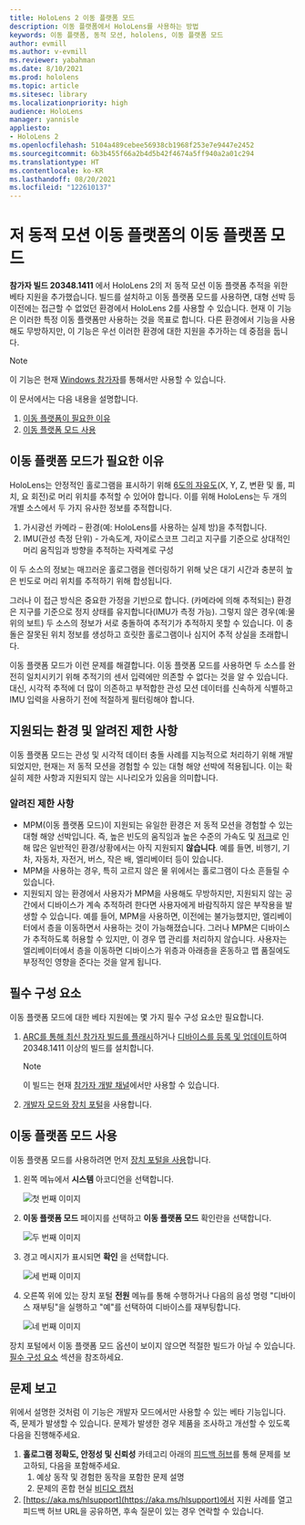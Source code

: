 ```yaml
---
title: HoloLens 2 이동 플랫폼 모드
description: 이동 플랫폼에서 HoloLens를 사용하는 방법
keywords: 이동 플랫폼, 동적 모션, hololens, 이동 플랫폼 모드
author: evmill
ms.author: v-evmill
ms.reviewer: yabahman
ms.date: 8/10/2021
ms.prod: hololens
ms.topic: article
ms.sitesec: library
ms.localizationpriority: high
audience: HoloLens
manager: yannisle
appliesto:
- HoloLens 2
ms.openlocfilehash: 5104a489cebee56938cb1968f253e7e9447e2452
ms.sourcegitcommit: 6b3b455f66a2b4d5b42f4674a5ff940a2a01c294
ms.translationtype: HT
ms.contentlocale: ko-KR
ms.lasthandoff: 08/20/2021
ms.locfileid: "122610137"
---
```

# <a name="moving-platform-mode-on-low-dynamic-motion-moving-platforms"></a>저 동적 모션 이동 플랫폼의 이동 플랫폼 모드

**참가자 빌드 20348.1411** 에서 HoloLens 2의 저 동적 모션 이동 플랫폼 추적을 위한 베타 지원을 추가했습니다. 빌드를 설치하고 이동 플랫폼 모드를 사용하면, 대형 선박 등 이전에는 접근할 수 없었던 환경에서 HoloLens 2를 사용할 수 있습니다. 현재 이 기능은 이러한 특정 이동 플랫폼만 사용하는 것을 목표로 합니다. 다른 환경에서 기능을 사용해도 무방하지만, 이 기능은 우선 이러한 환경에 대한 지원을 추가하는 데 중점을 둡니다.

> [!NOTE]
> 이 기능은 현재 [Windows 참가자](hololens-insider.md)를 통해서만 사용할 수 있습니다.

이 문서에서는 다음 내용을 설명합니다.

1. [이동 플랫폼이 필요한 이유](#why-moving-platform-mode-is-necessary)
1. [이동 플랫폼 모드 사용](#enabling-moving-platform-mode)

## <a name="why-moving-platform-mode-is-necessary"></a>이동 플랫폼 모드가 필요한 이유

HoloLens는 안정적인 홀로그램을 표시하기 위해 [6도의 자유도](https://en.wikipedia.org/wiki/Six_degrees_of_freedom)(X, Y, Z, 변환 및 롤, 피치, 요 회전)로 머리 위치를 추적할 수 있어야 합니다. 이를 위해 HoloLens는 두 개의 개별 소스에서 두 가지 유사한 정보를 추적합니다.

1. 가시광선 카메라 – 환경(예: HoloLens를 사용하는 실제 방)을 추적합니다.
1. IMU(관성 측정 단위) - 가속도계, 자이로스코프 그리고 지구를 기준으로 상대적인 머리 움직임과 방향을 추적하는 자력계로 구성

이 두 소스의 정보는 매끄러운 홀로그램을 렌더링하기 위해 낮은 대기 시간과 충분히 높은 빈도로 머리 위치를 추적하기 위해 합성됩니다.

그러나 이 접근 방식은 중요한 가정을 기반으로 합니다. (카메라에 의해 추적되는) 환경은 지구를 기준으로 정지 상태를 유지합니다(IMU가 측정 가능). 그렇지 않은 경우(예:물 위의 보트) 두 소스의 정보가 서로 충돌하여 추적기가 추적하지 못할 수 있습니다. 이 충돌은 잘못된 위치 정보를 생성하고 흐릿한 홀로그램이나 심지어 추적 상실을 초래합니다.

이동 플랫폼 모드가 이런 문제를 해결합니다. 이동 플랫폼 모드를 사용하면 두 소스를 완전히 일치시키기 위해 추적기의 센서 입력에만 의존할 수 없다는 것을 알 수 있습니다. 대신, 시각적 추적에 더 많이 의존하고 부적합한 관성 모션 데이터를 신속하게 식별하고 IMU 입력을 사용하기 전에 적절하게 필터링해야 합니다.

## <a name="supported-environments-and-known-limitations"></a>지원되는 환경 및 알려진 제한 사항

이동 플랫폼 모드는 관성 및 시각적 데이터 충돌 사례를 지능적으로 처리하기 위해 개발되었지만, 현재는 저 동적 모션을 경험할 수 있는 대형 해양 선박에 적용됩니다. 이는 확실히 제한 사항과 지원되지 않는 시나리오가 있음을 의미합니다.

### <a name="known-limitations"></a>알려진 제한 사항

- MPM(이동 플랫폼 모드)이 지원되는 유일한 환경은 저 동적 모션을 경험할 수 있는 대형 해양 선박입니다. 즉, 높은 빈도의 움직임과 높은 수준의 가속도 및 [저크](https://en.wikipedia.org/wiki/Jerk_(physics))로 인해 많은 일반적인 환경/상황에서는 아직 지원되지 **않습니다**. 예를 들면, 비행기, 기차, 자동차, 자전거, 버스, 작은 배, 엘리베이터 등이 있습니다.
- MPM을 사용하는 경우, 특히 고르지 않은 물 위에서는 홀로그램이 다소 흔들릴 수 있습니다.
- 지원되지 않는 환경에서 사용자가 MPM을 사용해도 무방하지만, 지원되지 않는 공간에서 디바이스가 계속 추적하려 한다면 사용자에게 바람직하지 않은 부작용을 발생할 수 있습니다. 예를 들어, MPM을 사용하면, 이전에는 불가능했지만, 엘리베이터에서 층을 이동하면서 사용하는 것이 가능해졌습니다. 그러나 MPM은 디바이스가 추적하도록 허용할 수 있지만, 이 경우 맵 관리를 처리하지 않습니다. 사용자는 엘리베이터에서 층을 이동하면 디바이스가 위층과 아래층을 혼동하고 맵 품질에도 부정적인 영향을 준다는 것을 알게 됩니다.

## <a name="prerequisites"></a>필수 구성 요소

이동 플랫폼 모드에 대한 베타 지원에는 몇 가지 필수 구성 요소만 필요합니다.

1. [ARC를 통해 최신 참가자 빌드를 플래시](hololens-insider.md#ffu-download-and-flash-directions)하거나 [디바이스를 등록 및 업데이트](hololens-insider.md#start-receiving-insider-builds)하여 20348.1411 이상의 빌드를 설치합니다.

   > [!NOTE]
   > 이 빌드는 현재 [참가자 개발 채널](hololens-insider.md#start-receiving-insider-builds)에서만 사용할 수 있습니다.

2. [개발자 모드와 장치 포털](/mixed-reality/develop/platform-capabilities-and-apis/using-the-windows-device-portal)을 사용합니다.

## <a name="enabling-moving-platform-mode"></a>이동 플랫폼 모드 사용

이동 플랫폼 모드를 사용하려면 먼저 [장치 포털을 사용](/windows/mixed-reality/develop/platform-capabilities-and-apis/using-the-windows-device-portal)합니다.

1. 왼쪽 메뉴에서 **시스템** 아코디언을 선택합니다.

   ![첫 번째 이미지](.\images\moving-platform-1w.png)

2. **이동 플랫폼 모드** 페이지를 선택하고 **이동 플랫폼 모드** 확인란을 선택합니다.

    ![두 번째 이미지](.\images\moving-platform-2z.png)

3. 경고 메시지가 표시되면 **확인** 을 선택합니다.

   ![세 번째 이미지](.\images\moving-platform-3w.png)

4. 오른쪽 위에 있는 장치 포털 **전원** 메뉴를 통해 수행하거나 다음의 음성 명령 &quot;디바이스 재부팅&quot;을 실행하고 &quot;예&quot;를 선택하여 디바이스를 재부팅합니다.

   ![네 번째 이미지](.\images\moving-platform-4z.png)

장치 포털에서 이동 플랫폼 모드 옵션이 보이지 않으면 적절한 빌드가 아닐 수 있습니다. [필수 구성 요소](#prerequisites) 섹션을 참조하세요.

## <a name="reporting-issues"></a>문제 보고

위에서 설명한 것처럼 이 기능은 개발자 모드에서만 사용할 수 있는 베타 기능입니다. 즉, 문제가 발생할 수 있습니다. 문제가 발생한 경우 제품을 조사하고 개선할 수 있도록 다음을 진행해주세요.

1. **홀로그램 정확도, 안정성 및 신뢰성** 카테고리 아래의 [피드백 허브](hololens-feedback.md)를 통해 문제를 보고하되, 다음을 포함해주세요.
    1. 예상 동작 및 경험한 동작을 포함한 문제 설명
    1. 문제의 혼합 현실 [비디오 캡처](holographic-photos-and-videos.md#capture-a-mixed-reality-video)
2.  [https://aka.ms/hlsupport](https://aka.ms/hlsupport)에서 지원 사례를 열고 피드백 허브 URL을 공유하면, 후속 질문이 있는 경우 연락할 수 있습니다.
